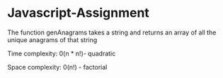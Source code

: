 # Javascript-Assignment


The function genAnagrams takes a string and returns an array of all the unique anagrams of that string

Time complexity: 0(n * n!)- quadratic

Space complexity: 0(n!) - factorial
